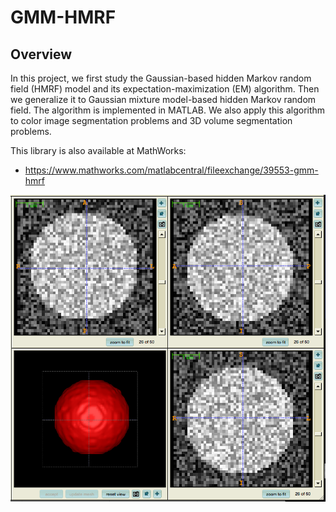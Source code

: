 # GMM-HMRF

## Overview

In this project, we first study the Gaussian-based hidden Markov random field (HMRF) model and its expectation-maximization (EM) algorithm. Then we generalize it to Gaussian mixture model-based hidden Markov random field. The algorithm is implemented in MATLAB. We also apply this algorithm to color image segmentation problems and 3D volume segmentation problems.

This library is also available at MathWorks:
* https://www.mathworks.com/matlabcentral/fileexchange/39553-gmm-hmrf

![pic](resources/GMM-HMRF.png)